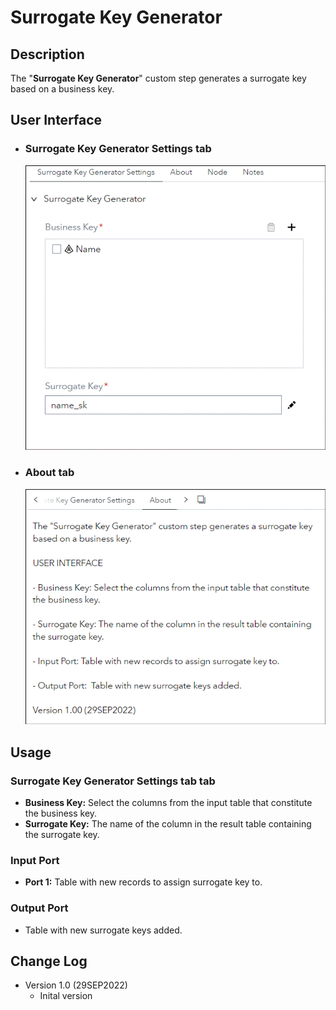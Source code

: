 # Surrogate Key Generator

## Description

The "**Surrogate Key Generator**" custom step generates a surrogate key based on a business key.

## User Interface

* ### Surrogate Key Generator Settings tab ###
   ![](img/SGK-tab-SGKSettings-flow-mode.GIF)

* ### About tab ###
   ![](img/SKG-tab-About.GIF)

## Usage

### Surrogate Key Generator Settings tab tab

- **Business Key:**
Select the columns from the input table that constitute the business key.
- **Surrogate Key:**
The name of the column in the result table containing the surrogate key.

### Input Port
- **Port 1:** Table with new records to assign surrogate key to.

### Output Port
- Table with new surrogate keys added.

## Change Log

* Version 1.0 (29SEP2022)
    * Inital version
